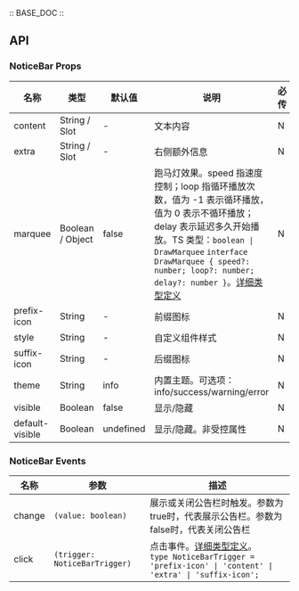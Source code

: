 :: BASE_DOC ::

## API
### NoticeBar Props

名称 | 类型 | 默认值 | 说明 | 必传
-- | -- | -- | -- | --
content | String / Slot | - | 文本内容 | N
extra | String / Slot | - | 右侧额外信息 | N
marquee | Boolean / Object | false | 跑马灯效果。speed 指速度控制；loop 指循环播放次数，值为 -1 表示循环播放，值为 0 表示不循环播放；delay 表示延迟多久开始播放。TS 类型：`boolean \| DrawMarquee` `interface DrawMarquee { speed?: number; loop?: number; delay?: number }`。[详细类型定义](https://github.com/Tencent/tdesign-miniprogram/tree/develop/src/notice-bar/type.ts) | N
prefix-icon | String | - | 前缀图标 | N
style | String | - | 自定义组件样式 | N
suffix-icon | String | - | 后缀图标 | N
theme | String | info | 内置主题。可选项：info/success/warning/error | N
visible | Boolean | false | 显示/隐藏 | N
default-visible | Boolean | undefined | 显示/隐藏。非受控属性 | N

### NoticeBar Events

名称 | 参数 | 描述
-- | -- | --
change | `(value: boolean)` | 展示或关闭公告栏时触发。参数为true时，代表展示公告栏。参数为false时，代表关闭公告栏
click | `(trigger: NoticeBarTrigger)` | 点击事件。[详细类型定义](https://github.com/Tencent/tdesign-miniprogram/tree/develop/src/notice-bar/type.ts)。<br/>`type NoticeBarTrigger = 'prefix-icon' \| 'content' \| 'extra' \| 'suffix-icon';`<br/>
